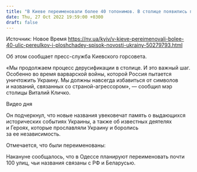 ```yaml
---
title: "В Киеве переименовали более 40 топонимов. В столице появились переулок Скрябина и улица Макса Левина"
date: Thu, 27 Oct 2022 19:59:00 +0300
draft: false
---
```

Источник: Новое Время https://nv.ua/kyiv/v-kieve-pereimenovali-bolee-40-ulic-pereulkov-i-ploshchadey-spisok-novosti-ukrainy-50279793.html


Об этом сообщает пресс-служба Киевского горсовета. 

 «Мы продолжаем процесс дерусификации в столице. И это важный шаг. Особенно во время варварской войны, которой Россия пытается уничтожить Украину. Мы должны навсегда избавиться от символов и названий, связанных со страной-агрессором», — сообщил мэр столицы Виталий Кличко. 

 Видео дня   

Он подчеркнул, что новые названия увековечат память о выдающихся исторических событиях Украины, а также об известных деятелях и Героях, которые прославляли Украину и боролись за ее независимость.

Отмечается, что были переименованы:

Накануне сообщалось, что в Одессе планируют переименовать почти 100 улиц, чьи названия связаны с РФ и Беларусью.

